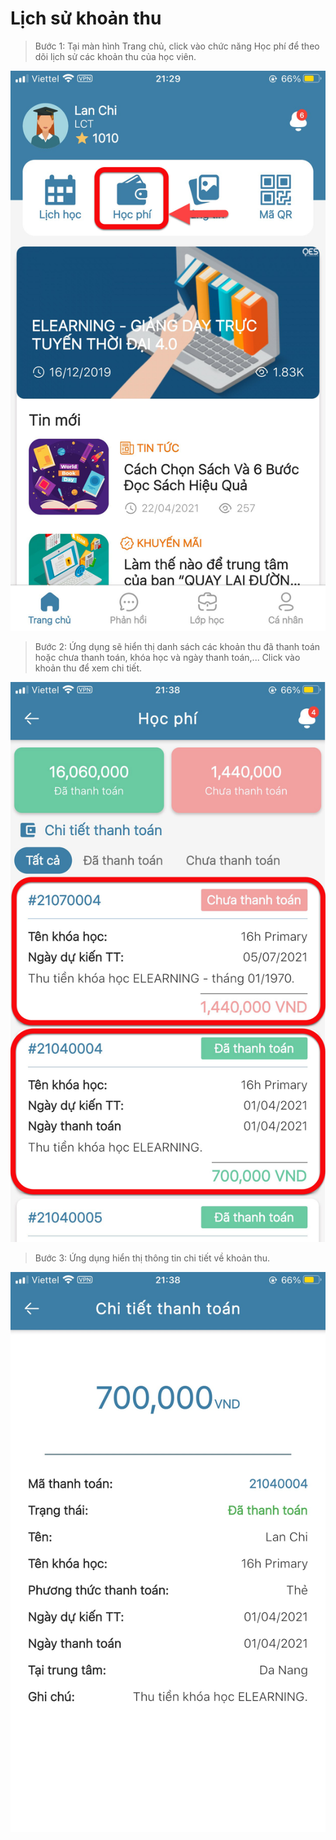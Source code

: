 # Lịch sử khoản thu

> Bước 1: Tại màn hình Trang chủ, click vào chức năng Học phí để theo dõi lịch sử các khoản thu của học viên.

![](../.gitbook/assets/f00917cec630326e6b21%20%281%29.jpg)

> Bước 2: Ứng dụng sẽ hiển thị danh sách các khoản thu đã thanh toán hoặc chưa thanh toán, khóa học và ngày thanh toán,... Click vào khoản thu để xem chi tiết.

![](../.gitbook/assets/255fd03d0ec3fa9da3d2.jpg)

> Bước 3: Ứng dụng hiển thị thông tin chi tiết về khoản thu.

![](../.gitbook/assets/9eac1b9cc562313c6873.jpg)

